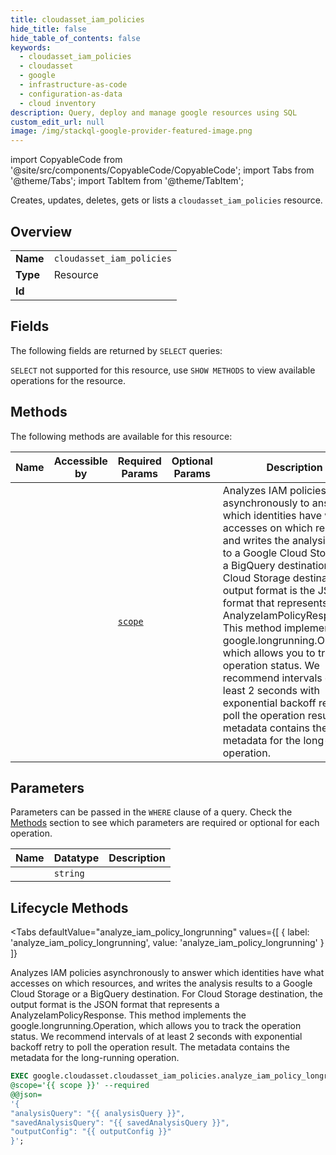 ```yaml
--- 
title: cloudasset_iam_policies
hide_title: false
hide_table_of_contents: false
keywords:
  - cloudasset_iam_policies
  - cloudasset
  - google
  - infrastructure-as-code
  - configuration-as-data
  - cloud inventory
description: Query, deploy and manage google resources using SQL
custom_edit_url: null
image: /img/stackql-google-provider-featured-image.png
---
```


import CopyableCode from '@site/src/components/CopyableCode/CopyableCode';
import Tabs from '@theme/Tabs';
import TabItem from '@theme/TabItem';

Creates, updates, deletes, gets or lists a <code>cloudasset_iam_policies</code> resource.

## Overview
<table><tbody>
<tr><td><b>Name</b></td><td><code>cloudasset_iam_policies</code></td></tr>
<tr><td><b>Type</b></td><td>Resource</td></tr>
<tr><td><b>Id</b></td><td><CopyableCode code="google.cloudasset.cloudasset_iam_policies" /></td></tr>
</tbody></table>

## Fields

The following fields are returned by `SELECT` queries:

`SELECT` not supported for this resource, use `SHOW METHODS` to view available operations for the resource.


## Methods

The following methods are available for this resource:

<table>
<thead>
    <tr>
    <th>Name</th>
    <th>Accessible by</th>
    <th>Required Params</th>
    <th>Optional Params</th>
    <th>Description</th>
    </tr>
</thead>
<tbody>
<tr>
    <td><a href="#analyze_iam_policy_longrunning"><CopyableCode code="analyze_iam_policy_longrunning" /></a></td>
    <td><CopyableCode code="exec" /></td>
    <td><a href="#parameter-scope"><code>scope</code></a></td>
    <td></td>
    <td>Analyzes IAM policies asynchronously to answer which identities have what accesses on which resources, and writes the analysis results to a Google Cloud Storage or a BigQuery destination. For Cloud Storage destination, the output format is the JSON format that represents a AnalyzeIamPolicyResponse. This method implements the google.longrunning.Operation, which allows you to track the operation status. We recommend intervals of at least 2 seconds with exponential backoff retry to poll the operation result. The metadata contains the metadata for the long-running operation.</td>
</tr>
</tbody>
</table>

## Parameters

Parameters can be passed in the `WHERE` clause of a query. Check the [Methods](#methods) section to see which parameters are required or optional for each operation.

<table>
<thead>
    <tr>
    <th>Name</th>
    <th>Datatype</th>
    <th>Description</th>
    </tr>
</thead>
<tbody>
<tr id="parameter-scope">
    <td><CopyableCode code="scope" /></td>
    <td><code>string</code></td>
    <td></td>
</tr>
</tbody>
</table>

## Lifecycle Methods

<Tabs
    defaultValue="analyze_iam_policy_longrunning"
    values={[
        { label: 'analyze_iam_policy_longrunning', value: 'analyze_iam_policy_longrunning' }
    ]}
>
<TabItem value="analyze_iam_policy_longrunning">

Analyzes IAM policies asynchronously to answer which identities have what accesses on which resources, and writes the analysis results to a Google Cloud Storage or a BigQuery destination. For Cloud Storage destination, the output format is the JSON format that represents a AnalyzeIamPolicyResponse. This method implements the google.longrunning.Operation, which allows you to track the operation status. We recommend intervals of at least 2 seconds with exponential backoff retry to poll the operation result. The metadata contains the metadata for the long-running operation.

```sql
EXEC google.cloudasset.cloudasset_iam_policies.analyze_iam_policy_longrunning 
@scope='{{ scope }}' --required 
@@json=
'{
"analysisQuery": "{{ analysisQuery }}", 
"savedAnalysisQuery": "{{ savedAnalysisQuery }}", 
"outputConfig": "{{ outputConfig }}"
}';
```
</TabItem>
</Tabs>
